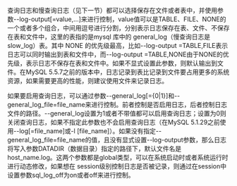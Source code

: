 

查询日志和慢查询日志（见下一节）都可以选择保存在文件或者表中，并使用参数--log-output[=value,...]来进行控制，value值可以是TABLE、FILE、NONE的一个或者多个组合，中间用逗号进行分割，分别表示日志保存在表、文件、不保存在表和文件中，这里的表指的是mysql 库中的 general_log（慢查询日志是 slow_log）表。其中 NONE 的优先级最高，比如--log-output =TABLE,FILE表示日志可以同时输出到表和文件中，而--log-output =TABLE,NONE由于NONE的优先级，表示日志不保存在表和文件中。如果不显式设置此参数，则默认输出到文件。在MySQL 5.5.7之前的版本中，日志记录到表比记录到文件要占用更多的系统资源，如果需要更高的性能，则建议使用文件来记录日志。

如果要启用查询日志，可以通过参数--general_log[={0|1}]和--general_log_file=file_name来进行控制。前者控制是否启用日志，后者控制日志文件的路径。--general_log设置为1或者不带值都可以启用查询日志；设置为0则关闭查询日志，如果不指定此参数也不会启用查询日志（在MySQL 5.1.29之前使用--log[=file_name]或-l [file_name]）。如果没有指定--general_log_file=file_name的值，且没有显式设置--log-output参数，那么日志将写入参数DATADIR（数据目录）指定的路径下，默认文件名是host_name.log。这两个参数都是global类型，可以在系统启动时或者系统运行时进行动态修改，如果想在 session级别控制日志是否被记录，则通过在session中设置参数sql_log_off为on或者off来进行控制。



